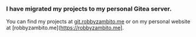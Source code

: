 ### I have migrated my projects to my personal Gitea server.

You can find my projects at [git.robbyzambito.me](https://git.robbyzambito.me/Zambyte) or on my personal website at [robbyzambito.me](https://robbyzambito.me].

<!--
**Zambito1/Zambito1** is a ✨ _special_ ✨ repository because its `README.md` (this file) appears on your GitHub profile.

Here are some ideas to get you started:

- 🔭 I’m currently working on ...
- 🌱 I’m currently learning ...
- 👯 I’m looking to collaborate on ...
- 🤔 I’m looking for help with ...
- 💬 Ask me about ...
- 📫 How to reach me: ...
- 😄 Pronouns: ...
- ⚡ Fun fact: ...
-->
